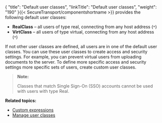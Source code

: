{
    "title": "Default user classes",
    "linkTitle": "Default user classes",
    "weight": "190"
}{{< SecureTransport/componentshortname  >}} provides the following default user classes:

-   **RealClass** – all users of type real, connecting from any host address (`*`)
-   **VirtClass** – all users of type virtual, connecting from any host address (`*`)

If not other user classes are defined, all users are in one of the default user classes. You can use these user classes to create access and security settings. For example, you can prevent virtual users from uploading documents to the server. To define more specific access and security settings more specific sets of users, create custom user classes.

> **Note:**
>
> Classes that match Single Sign-On (SSO) accounts cannot be used with users with type Real.

**Related topics:**

-   <a href="../c_st_custom_expressions" class="MCXref xref">Custom expressions</a>
-   <a href="../t_st_userclasses" class="MCXref xref">Manage user classes</a>
